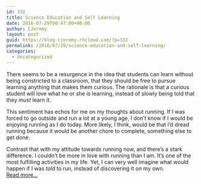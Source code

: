 ```yaml
---
id: 332
title: Science Education and Self Learning
date: 2016-07-29T00:47:00+00:00
author: CJeremy
layout: post
guid: https://blog-cjeremy.rhcloud.com/?p=332
permalink: /2016/07/29/science-education-and-self-learning/
categories:
  - Uncategorized
---
```

There seems to be a resurgence in the idea that students can learn without being constricted to a classroom, that they should be free to pursue learning anything that makes them curious. The rationale is that a curious student will love what he or she is learning, instead of slowly being told that they _must_ learn it.

This sentiment has echos for me on my thoughts about running. If I was forced to go outside and run a lot at a young age, I don&#8217;t know if I would be enjoying running as I do today. More likely, I think, would be that I&#8217;d dread running because it would be another chore to complete, something else to get done.

Contrast that with my attitude towards running now, and there&#8217;s a stark difference. I couldn&#8217;t be more in love with running than I am. It&#8217;s one of the most fulfilling activities in my life. Yet, I can very well imagine what would happen if I was _told_ to run, instead of discovering it on my own. <span class="post-teaser-more">&nbsp;<br /><a href="http://blog-cjeremy.rhcloud.com/2016/07/29/science-education-and-self-learning/" title="Permanent Link: Science Education and Self Learning" rel="bookmark">Read more...</br></span></p>